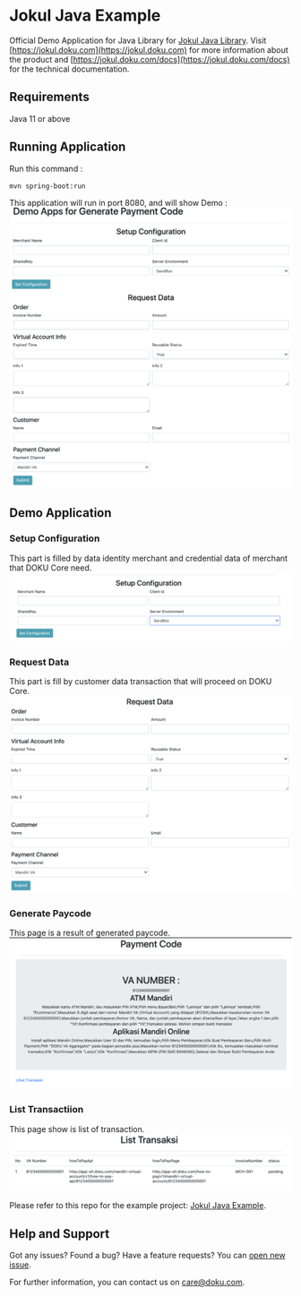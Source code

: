 # Jokul Java Example

Official Demo Application for Java Library for [Jokul Java Library](https://github.com/PTNUSASATUINTIARTHA-DOKU/jokul-java-library). Visit [https://jokul.doku.com](https://jokul.doku.com) for more information about the product and [https://jokul.doku.com/docs](https://jokul.doku.com/docs) for the technical documentation.

## Requirements

Java 11 or above

## Running Application
Run this command :
```
mvn spring-boot:run 
```
This application will run in port 8080, and will show Demo :
![Alt Text](image/dashboard.png)

## Demo Application
### Setup Configuration
This part is filled by data identity merchant and credential data of merchant that DOKU Core need. 
![Alt Text](image/setup-configuration.png)

### Request Data
This part is fill by customer data transaction that will proceed on DOKU Core. 
![Alt Text](image/request-data.png)

### Generate Paycode
This page is a result of generated paycode. 
![Alt Text](image/generate-paycode.png)

### List Transactiion
This page show is list of transaction. 
![Alt Text](image/list-transaction.png)

Please refer to this repo for the example project: [Jokul Java Example](https://github.com/PTNUSASATUINTIARTHA-DOKU/jokul-java-example).

## Help and Support

Got any issues? Found a bug? Have a feature requests? You can [open new issue](https://github.com/PTNUSASATUINTIARTHA-DOKU/jokul-java-library/issues/new).

For further information, you can contact us on [care@doku.com](mailto:care@doku.com).
